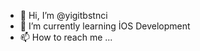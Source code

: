 - 👋 Hi, I’m @yigitbstnci
- 🌱 I’m currently learning İOS Development
- 📫 How to reach me ...

<!---
yigitbstnci/yigitbstnci is a ✨ special ✨ repository because its `README.md` (this file) appears on your GitHub profile.
You can click the Preview link to take a look at your changes.
--->
